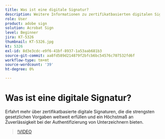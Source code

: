 ```yaml
---
title: Was ist eine digitale Signatur?
description: Weitere Informationen zu zertifikatbasierten digitalen Signaturen
role: User
product: adobe sign
solution: Acrobat Sign
level: Beginner
jira: KT-5326
thumbnail: KT-5326.jpg
kt: 5326
exl-id: 8d3e3cdc-e9f6-41bf-8937-1a53aab681b3
source-git-commit: aa8fd589d214879f2bfcb6bc54576c707532fd6f
workflow-type: tm+mt
source-wordcount: '39'
ht-degree: 0%

---
```


# Was ist eine digitale Signatur?

Erfahrt mehr über zertifikatbasierte digitale Signaturen, die die strengsten gesetzlichen Vorgaben weltweit erfüllen und ein Höchstmaß an Zuverlässigkeit bei der Authentifizierung von Unterzeichnern bieten.

>[!VIDEO](https://video.tv.adobe.com/v/343648?quality=12&learn=on&hidetitle=true)
